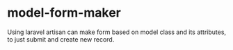 # model-form-maker
Using laravel artisan can make form based on model class and its attributes, to just submit and create new record.
